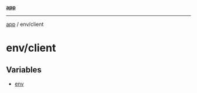 [**app**](../../README.md)

***

[app](../../README.md) / env/client

# env/client

## Variables

- [env](variables/env.md)
